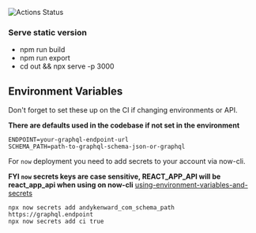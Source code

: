 ![Actions Status](https://github.com/andykenward/andykenward.com/workflows/Check%20Pull%20Request/badge.svg)

### Serve static version

- npm run build
- npm run export
- cd out && npx serve -p 3000

## Environment Variables

Don't forget to set these up on the CI if changing environments or API.

**There are defaults used in the codebase if not set in the environment**

```
ENDPOINT=your-graphql-endpoint-url
SCHEMA_PATH=path-to-graphql-schema-json-or-graphql
```

For `now` deployment you need to add secrets to your account via now-cli.

**FYI `now` secrets keys are case sensitive, REACT_APP_API will be react_app_api when using on now-cli**
[using-environment-variables-and-secrets](https://zeit.co/docs/v2/build-step#using-environment-variables-and-secrets)

```
npx now secrets add andykenward_com_schema_path https://graphql.endpoint
npx now secrets add ci true
```
